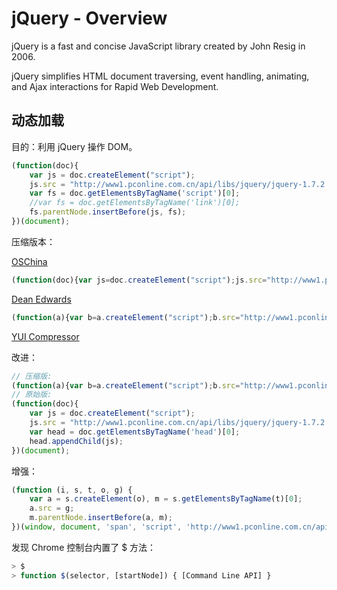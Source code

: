 # jQuery - Overview

jQuery is a fast and concise JavaScript library created by John Resig in 2006.

jQuery simplifies HTML document traversing, event handling, animating, and Ajax interactions for Rapid Web Development.

## 动态加载

目的：利用 jQuery 操作 DOM。

```javascript
(function(doc){
    var js = doc.createElement("script");
    js.src = "http://www1.pconline.com.cn/api/libs/jquery/jquery-1.7.2.min.js";
    var fs = doc.getElementsByTagName('script')[0];
    //var fs = doc.getElementsByTagName('link')[0];
    fs.parentNode.insertBefore(js, fs);
})(document);
```

压缩版本：

[OSChina](http://tool.oschina.net/jscompress)

```javascript
(function(doc){var js=doc.createElement("script");js.src="http://www1.pconline.com.cn/api/libs/jquery/jquery-1.7.2.min.js";var fs=doc.getElementsByTagName("script")[0];fs.parentNode.insertBefore(js,fs)})(document);
```

[Dean Edwards](http://dean.edwards.name/packer/)


```javascript
(function(a){var b=a.createElement("script");b.src="http://www1.pconline.com.cn/api/libs/jquery/jquery-1.7.2.min.js";var c=a.getElementsByTagName('script')[0];c.parentNode.insertBefore(b,c)})(document);
```

[YUI Compressor](http://yui.github.io/yuicompressor/)

改进：

```javascript
// 压缩版:
(function(a){var b=a.createElement("script");b.src="http://www1.pconline.com.cn/api/libs/jquery/jquery-1.7.2.min.js";var c=a.getElementsByTagName('head')[0];c.appendChild(b)})(document);
// 原始版:
(function(doc){
    var js = doc.createElement("script");
    js.src = "http://www1.pconline.com.cn/api/libs/jquery/jquery-1.7.2.min.js";
    var head = doc.getElementsByTagName('head')[0];
    head.appendChild(js);
})(document);
```

增强：

```javascript
(function (i, s, t, o, g) {
    var a = s.createElement(o), m = s.getElementsByTagName(t)[0];
    a.src = g;
    m.parentNode.insertBefore(a, m);
})(window, document, 'span', 'script', 'http://www1.pconline.com.cn/api/libs/jquery/jquery-1.7.2.min.js');
```

发现 Chrome 控制台内置了 $ 方法：

```javascript
> $
> function $(selector, [startNode]) { [Command Line API] }
```